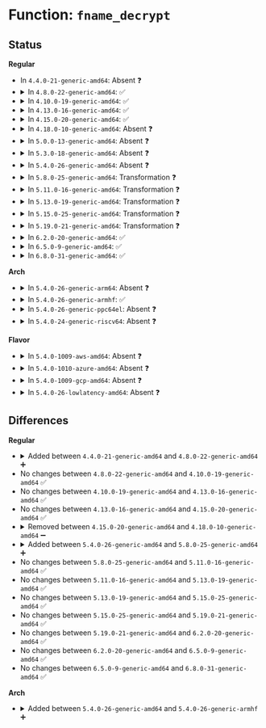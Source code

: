 # Function: <code>fname_decrypt</code>

## Status
<b>Regular</b>
<ul>
<li>
In <code>4.4.0-21-generic-amd64</code>: Absent ❓
</li>
<li>
<details>
<summary>In <code>4.8.0-22-generic-amd64</code>: ✅</summary>

```c
int fname_decrypt(struct inode * inode, const struct fscrypt_str * iname, struct fscrypt_str * oname)
```

```json
{
  "name": "fname_decrypt",
  "collision_type": "Unique Static",
  "inline_type": "No",
  "funcs": [
    {
      "addr": 18446744071581505472,
      "name": "fname_decrypt",
      "external": false,
      "loc": "fs/crypto/fname.c:123",
      "file": "fs/crypto/fname.c",
      "inline": "seen, unknown",
      "caller_inline": [],
      "caller_func": [
        "fs/crypto/fname.c:fscrypt_fname_disk_to_usr"
      ]
    }
  ],
  "symbols": [
    {
      "addr": 18446744071581505472,
      "name": "fname_decrypt",
      "section": ".text",
      "bind": "STB_LOCAL",
      "size": 535
    }
  ]
}
```
</details>
</li>
<li>
<details>
<summary>In <code>4.10.0-19-generic-amd64</code>: ✅</summary>

```c
int fname_decrypt(struct inode * inode, const struct fscrypt_str * iname, struct fscrypt_str * oname)
```

```json
{
  "name": "fname_decrypt",
  "collision_type": "Unique Static",
  "inline_type": "No",
  "funcs": [
    {
      "addr": 18446744071581590656,
      "name": "fname_decrypt",
      "external": false,
      "loc": "fs/crypto/fname.c:108",
      "file": "fs/crypto/fname.c",
      "inline": "seen, unknown",
      "caller_inline": [],
      "caller_func": [
        "fs/crypto/fname.c:fscrypt_fname_disk_to_usr"
      ]
    }
  ],
  "symbols": [
    {
      "addr": 18446744071581590656,
      "name": "fname_decrypt",
      "section": ".text",
      "bind": "STB_LOCAL",
      "size": 535
    }
  ]
}
```
</details>
</li>
<li>
<details>
<summary>In <code>4.13.0-16-generic-amd64</code>: ✅</summary>

```c
int fname_decrypt(struct inode * inode, const struct fscrypt_str * iname, struct fscrypt_str * oname)
```

```json
{
  "name": "fname_decrypt",
  "collision_type": "Unique Static",
  "inline_type": "No",
  "funcs": [
    {
      "addr": 18446744071581650704,
      "name": "fname_decrypt",
      "external": false,
      "loc": "fs/crypto/fname.c:108",
      "file": "fs/crypto/fname.c",
      "inline": "seen, unknown",
      "caller_inline": [],
      "caller_func": [
        "fs/crypto/fname.c:fscrypt_fname_disk_to_usr"
      ]
    }
  ],
  "symbols": [
    {
      "addr": 18446744071581650704,
      "name": "fname_decrypt",
      "section": ".text",
      "bind": "STB_LOCAL",
      "size": 612
    }
  ]
}
```
</details>
</li>
<li>
<details>
<summary>In <code>4.15.0-20-generic-amd64</code>: ✅</summary>

```c
int fname_decrypt(struct inode * inode, const struct fscrypt_str * iname, struct fscrypt_str * oname)
```

```json
{
  "name": "fname_decrypt",
  "collision_type": "Unique Static",
  "inline_type": "No",
  "funcs": [
    {
      "addr": 18446744071581796064,
      "name": "fname_decrypt",
      "external": false,
      "loc": "fs/crypto/fname.c:89",
      "file": "fs/crypto/fname.c",
      "inline": "seen, unknown",
      "caller_inline": [],
      "caller_func": [
        "fs/crypto/fname.c:fscrypt_fname_disk_to_usr"
      ]
    }
  ],
  "symbols": [
    {
      "addr": 18446744071581796064,
      "name": "fname_decrypt",
      "section": ".text",
      "bind": "STB_LOCAL",
      "size": 591
    }
  ]
}
```
</details>
</li>
<li>
<details>
<summary>In <code>4.18.0-10-generic-amd64</code>: Absent ❓</summary>

```json
{
  "name": "fname_decrypt",
  "collision_type": "Unique Static",
  "inline_type": "Selective",
  "funcs": [
    {
      "addr": 18446744071581968976,
      "name": "fname_decrypt",
      "external": false,
      "loc": "fs/crypto/fname.c:90",
      "file": "fs/crypto/fname.c",
      "inline": "not declared, inlined",
      "caller_inline": [],
      "caller_func": [
        "fs/crypto/fname.c:fscrypt_fname_disk_to_usr"
      ]
    }
  ],
  "symbols": [
    {
      "addr": 18446744071581968976,
      "name": "fname_decrypt.isra.4",
      "section": ".text",
      "bind": "STB_LOCAL",
      "size": 503
    }
  ]
}
```
</details>
</li>
<li>
<details>
<summary>In <code>5.0.0-13-generic-amd64</code>: Absent ❓</summary>

```json
{
  "name": "fname_decrypt",
  "collision_type": "Unique Static",
  "inline_type": "Selective",
  "funcs": [
    {
      "addr": 0,
      "name": "fname_decrypt",
      "external": false,
      "loc": "fs/crypto/fname.c:91",
      "file": "fs/crypto/fname.c",
      "inline": "not declared, inlined",
      "caller_inline": [],
      "caller_func": [
        "fs/crypto/fname.c:fscrypt_fname_disk_to_usr"
      ]
    }
  ],
  "symbols": [
    {
      "addr": 18446744071582055888,
      "name": "fname_decrypt.isra.5",
      "section": ".text",
      "bind": "STB_LOCAL",
      "size": 547
    },
    {
      "addr": 18446744071582058076,
      "name": "fname_decrypt.isra.5.cold.7",
      "section": ".text",
      "bind": "STB_LOCAL",
      "size": 42
    }
  ]
}
```
</details>
</li>
<li>
<details>
<summary>In <code>5.3.0-18-generic-amd64</code>: Absent ❓</summary>

```json
{
  "name": "fname_decrypt",
  "collision_type": "Unique Static",
  "inline_type": "Selective",
  "funcs": [
    {
      "addr": 0,
      "name": "fname_decrypt",
      "external": false,
      "loc": "fs/crypto/fname.c:90",
      "file": "fs/crypto/fname.c",
      "inline": "not declared, inlined",
      "caller_inline": [],
      "caller_func": [
        "fs/crypto/fname.c:fscrypt_fname_disk_to_usr"
      ]
    }
  ],
  "symbols": [
    {
      "addr": 18446744071582216896,
      "name": "fname_decrypt.isra.0",
      "section": ".text",
      "bind": "STB_LOCAL",
      "size": 428
    },
    {
      "addr": 18446744071582218892,
      "name": "fname_decrypt.isra.0.cold",
      "section": ".text",
      "bind": "STB_LOCAL",
      "size": 54
    }
  ]
}
```
</details>
</li>
<li>
<details>
<summary>In <code>5.4.0-26-generic-amd64</code>: Absent ❓</summary>

```json
{
  "name": "fname_decrypt",
  "collision_type": "Unique Static",
  "inline_type": "Selective",
  "funcs": [
    {
      "addr": 0,
      "name": "fname_decrypt",
      "external": false,
      "loc": "fs/crypto/fname.c:88",
      "file": "fs/crypto/fname.c",
      "inline": "not declared, inlined",
      "caller_inline": [],
      "caller_func": [
        "fs/crypto/fname.c:fscrypt_fname_disk_to_usr"
      ]
    }
  ],
  "symbols": [
    {
      "addr": 18446744071582297728,
      "name": "fname_decrypt.isra.0",
      "section": ".text",
      "bind": "STB_LOCAL",
      "size": 428
    },
    {
      "addr": 18446744071582299711,
      "name": "fname_decrypt.isra.0.cold",
      "section": ".text",
      "bind": "STB_LOCAL",
      "size": 46
    }
  ]
}
```
</details>
</li>
<li>
<details>
<summary>In <code>5.8.0-25-generic-amd64</code>: Transformation ❓</summary>

```c
int fname_decrypt(const struct inode * inode, const struct fscrypt_str * iname, struct fscrypt_str * oname)
```

```json
{
  "name": "fname_decrypt",
  "collision_type": "Unique Static",
  "inline_type": "No",
  "funcs": [
    {
      "addr": 0,
      "name": "fname_decrypt",
      "external": false,
      "loc": "fs/crypto/fname.c:166",
      "file": "fs/crypto/fname.c",
      "inline": "seen, unknown",
      "caller_inline": [],
      "caller_func": [
        "fs/crypto/fname.c:fscrypt_fname_disk_to_usr"
      ]
    }
  ],
  "symbols": [
    {
      "addr": 18446744071582582720,
      "name": "fname_decrypt",
      "section": ".text",
      "bind": "STB_LOCAL",
      "size": 414
    },
    {
      "addr": 18446744071582584872,
      "name": "fname_decrypt.cold",
      "section": ".text",
      "bind": "STB_LOCAL",
      "size": 42
    }
  ]
}
```
</details>
</li>
<li>
<details>
<summary>In <code>5.11.0-16-generic-amd64</code>: Transformation ❓</summary>

```c
int fname_decrypt(const struct inode * inode, const struct fscrypt_str * iname, struct fscrypt_str * oname)
```

```json
{
  "name": "fname_decrypt",
  "collision_type": "Unique Static",
  "inline_type": "No",
  "funcs": [
    {
      "addr": 0,
      "name": "fname_decrypt",
      "external": false,
      "loc": "fs/crypto/fname.c:140",
      "file": "fs/crypto/fname.c",
      "inline": "seen, unknown",
      "caller_inline": [],
      "caller_func": [
        "fs/crypto/fname.c:fscrypt_fname_disk_to_usr"
      ]
    }
  ],
  "symbols": [
    {
      "addr": 18446744071582653504,
      "name": "fname_decrypt",
      "section": ".text",
      "bind": "STB_LOCAL",
      "size": 414
    },
    {
      "addr": 18446744071591341470,
      "name": "fname_decrypt.cold",
      "section": ".text",
      "bind": "STB_LOCAL",
      "size": 42
    }
  ]
}
```
</details>
</li>
<li>
<details>
<summary>In <code>5.13.0-19-generic-amd64</code>: Transformation ❓</summary>

```c
int fname_decrypt(const struct inode * inode, const struct fscrypt_str * iname, struct fscrypt_str * oname)
```

```json
{
  "name": "fname_decrypt",
  "collision_type": "Unique Static",
  "inline_type": "No",
  "funcs": [
    {
      "addr": 0,
      "name": "fname_decrypt",
      "external": false,
      "loc": "fs/crypto/fname.c:140",
      "file": "fs/crypto/fname.c",
      "inline": "seen, unknown",
      "caller_inline": [],
      "caller_func": [
        "fs/crypto/fname.c:fscrypt_fname_disk_to_usr"
      ]
    }
  ],
  "symbols": [
    {
      "addr": 18446744071582682592,
      "name": "fname_decrypt",
      "section": ".text",
      "bind": "STB_LOCAL",
      "size": 414
    },
    {
      "addr": 18446744071591284203,
      "name": "fname_decrypt.cold",
      "section": ".text",
      "bind": "STB_LOCAL",
      "size": 42
    }
  ]
}
```
</details>
</li>
<li>
<details>
<summary>In <code>5.15.0-25-generic-amd64</code>: Transformation ❓</summary>

```c
int fname_decrypt(const struct inode * inode, const struct fscrypt_str * iname, struct fscrypt_str * oname)
```

```json
{
  "name": "fname_decrypt",
  "collision_type": "Unique Static",
  "inline_type": "No",
  "funcs": [
    {
      "addr": 0,
      "name": "fname_decrypt",
      "external": false,
      "loc": "fs/crypto/fname.c:144",
      "file": "fs/crypto/fname.c",
      "inline": "seen, unknown",
      "caller_inline": [],
      "caller_func": [
        "fs/crypto/fname.c:fscrypt_fname_disk_to_usr"
      ]
    }
  ],
  "symbols": [
    {
      "addr": 18446744071583008112,
      "name": "fname_decrypt",
      "section": ".text",
      "bind": "STB_LOCAL",
      "size": 414
    },
    {
      "addr": 18446744071592239853,
      "name": "fname_decrypt.cold",
      "section": ".text",
      "bind": "STB_LOCAL",
      "size": 42
    }
  ]
}
```
</details>
</li>
<li>
<details>
<summary>In <code>5.19.0-21-generic-amd64</code>: Transformation ❓</summary>

```c
int fname_decrypt(const struct inode * inode, const struct fscrypt_str * iname, struct fscrypt_str * oname)
```

```json
{
  "name": "fname_decrypt",
  "collision_type": "Unique Static",
  "inline_type": "No",
  "funcs": [
    {
      "addr": 0,
      "name": "fname_decrypt",
      "external": false,
      "loc": "fs/crypto/fname.c:151",
      "file": "fs/crypto/fname.c",
      "inline": "seen, unknown",
      "caller_inline": [],
      "caller_func": [
        "fs/crypto/fname.c:fscrypt_fname_disk_to_usr"
      ]
    }
  ],
  "symbols": [
    {
      "addr": 18446744071583478288,
      "name": "fname_decrypt",
      "section": ".text",
      "bind": "STB_LOCAL",
      "size": 551
    },
    {
      "addr": 18446744071594018788,
      "name": "fname_decrypt.cold",
      "section": ".text",
      "bind": "STB_LOCAL",
      "size": 42
    }
  ]
}
```
</details>
</li>
<li>
<details>
<summary>In <code>6.2.0-20-generic-amd64</code>: ✅</summary>

```c
int fname_decrypt(const struct inode * inode, const struct fscrypt_str * iname, struct fscrypt_str * oname)
```

```json
{
  "name": "fname_decrypt",
  "collision_type": "Unique Static",
  "inline_type": "No",
  "funcs": [
    {
      "addr": 18446744071584073360,
      "name": "fname_decrypt",
      "external": false,
      "loc": "fs/crypto/fname.c:153",
      "file": "fs/crypto/fname.c",
      "inline": "seen, unknown",
      "caller_inline": [],
      "caller_func": [
        "fs/crypto/fname.c:fscrypt_fname_disk_to_usr"
      ]
    }
  ],
  "symbols": [
    {
      "addr": 18446744071584073360,
      "name": "fname_decrypt",
      "section": ".text",
      "bind": "STB_LOCAL",
      "size": 593
    }
  ]
}
```
</details>
</li>
<li>
<details>
<summary>In <code>6.5.0-9-generic-amd64</code>: ✅</summary>

```c
int fname_decrypt(const struct inode * inode, const struct fscrypt_str * iname, struct fscrypt_str * oname)
```

```json
{
  "name": "fname_decrypt",
  "collision_type": "Unique Static",
  "inline_type": "No",
  "funcs": [
    {
      "addr": 18446744071584300032,
      "name": "fname_decrypt",
      "external": false,
      "loc": "fs/crypto/fname.c:153",
      "file": "fs/crypto/fname.c",
      "inline": "seen, unknown",
      "caller_inline": [],
      "caller_func": [
        "fs/crypto/fname.c:fscrypt_fname_disk_to_usr"
      ]
    }
  ],
  "symbols": [
    {
      "addr": 18446744071584300032,
      "name": "fname_decrypt",
      "section": ".text",
      "bind": "STB_LOCAL",
      "size": 593
    }
  ]
}
```
</details>
</li>
<li>
<details>
<summary>In <code>6.8.0-31-generic-amd64</code>: ✅</summary>

```c
int fname_decrypt(const struct inode * inode, const struct fscrypt_str * iname, struct fscrypt_str * oname)
```

```json
{
  "name": "fname_decrypt",
  "collision_type": "Unique Static",
  "inline_type": "No",
  "funcs": [
    {
      "addr": 18446744071584517008,
      "name": "fname_decrypt",
      "external": false,
      "loc": "fs/crypto/fname.c:153",
      "file": "fs/crypto/fname.c",
      "inline": "seen, unknown",
      "caller_inline": [],
      "caller_func": [
        "fs/crypto/fname.c:fscrypt_fname_disk_to_usr"
      ]
    }
  ],
  "symbols": [
    {
      "addr": 18446744071584517008,
      "name": "fname_decrypt",
      "section": ".text",
      "bind": "STB_LOCAL",
      "size": 593
    }
  ]
}
```
</details>
</li>
</ul>
<b>Arch</b>
<ul>
<li>
<details>
<summary>In <code>5.4.0-26-generic-arm64</code>: Absent ❓</summary>

```json
{
  "name": "fname_decrypt",
  "collision_type": "Unique Static",
  "inline_type": "Selective",
  "funcs": [
    {
      "addr": 18446603336493873168,
      "name": "fname_decrypt",
      "external": false,
      "loc": "fs/crypto/fname.c:88",
      "file": "fs/crypto/fname.c",
      "inline": "not declared, inlined",
      "caller_inline": [],
      "caller_func": [
        "fs/crypto/fname.c:fscrypt_fname_disk_to_usr"
      ]
    }
  ],
  "symbols": [
    {
      "addr": 18446603336493873168,
      "name": "fname_decrypt.isra.0",
      "section": ".text",
      "bind": "STB_LOCAL",
      "size": 460
    }
  ]
}
```
</details>
</li>
<li>
<details>
<summary>In <code>5.4.0-26-generic-armhf</code>: ✅</summary>

```c
int fname_decrypt(struct inode * inode, const struct fscrypt_str * iname, struct fscrypt_str * oname)
```

```json
{
  "name": "fname_decrypt",
  "collision_type": "Unique Static",
  "inline_type": "No",
  "funcs": [
    {
      "addr": 3227355508,
      "name": "fname_decrypt",
      "external": false,
      "loc": "fs/crypto/fname.c:88",
      "file": "fs/crypto/fname.c",
      "inline": "seen, unknown",
      "caller_inline": [],
      "caller_func": [
        "fs/crypto/fname.c:fscrypt_fname_disk_to_usr"
      ]
    }
  ],
  "symbols": [
    {
      "addr": 3227355508,
      "name": "fname_decrypt",
      "section": ".text",
      "bind": "STB_LOCAL",
      "size": 440
    }
  ]
}
```
</details>
</li>
<li>
<details>
<summary>In <code>5.4.0-26-generic-ppc64el</code>: Absent ❓</summary>

```json
{
  "name": "fname_decrypt",
  "collision_type": "Unique Static",
  "inline_type": "Selective",
  "funcs": [
    {
      "addr": 13835058055287505920,
      "name": "fname_decrypt",
      "external": false,
      "loc": "fs/crypto/fname.c:88",
      "file": "fs/crypto/fname.c",
      "inline": "not declared, inlined",
      "caller_inline": [],
      "caller_func": [
        "fs/crypto/fname.c:fscrypt_fname_disk_to_usr"
      ]
    }
  ],
  "symbols": [
    {
      "addr": 13835058055287505920,
      "name": "fname_decrypt.isra.0",
      "section": ".text",
      "bind": "STB_LOCAL",
      "size": 572
    }
  ]
}
```
</details>
</li>
<li>
<details>
<summary>In <code>5.4.0-24-generic-riscv64</code>: Absent ❓</summary>

```json
{
  "name": "fname_decrypt",
  "collision_type": "Unique Static",
  "inline_type": "Selective",
  "funcs": [
    {
      "addr": 18446743936273437570,
      "name": "fname_decrypt",
      "external": false,
      "loc": "fs/crypto/fname.c:88",
      "file": "fs/crypto/fname.c",
      "inline": "not declared, inlined",
      "caller_inline": [],
      "caller_func": [
        "fs/crypto/fname.c:fscrypt_fname_disk_to_usr"
      ]
    }
  ],
  "symbols": [
    {
      "addr": 18446743936273437570,
      "name": "fname_decrypt.isra.0",
      "section": ".text",
      "bind": "STB_LOCAL",
      "size": 372
    }
  ]
}
```
</details>
</li>
</ul>
<b>Flavor</b>
<ul>
<li>
<details>
<summary>In <code>5.4.0-1009-aws-amd64</code>: Absent ❓</summary>

```json
{
  "name": "fname_decrypt",
  "collision_type": "Unique Static",
  "inline_type": "Selective",
  "funcs": [
    {
      "addr": 0,
      "name": "fname_decrypt",
      "external": false,
      "loc": "fs/crypto/fname.c:88",
      "file": "fs/crypto/fname.c",
      "inline": "not declared, inlined",
      "caller_inline": [],
      "caller_func": [
        "fs/crypto/fname.c:fscrypt_fname_disk_to_usr"
      ]
    }
  ],
  "symbols": [
    {
      "addr": 18446744071582266464,
      "name": "fname_decrypt.isra.0",
      "section": ".text",
      "bind": "STB_LOCAL",
      "size": 428
    },
    {
      "addr": 18446744071582268447,
      "name": "fname_decrypt.isra.0.cold",
      "section": ".text",
      "bind": "STB_LOCAL",
      "size": 46
    }
  ]
}
```
</details>
</li>
<li>
<details>
<summary>In <code>5.4.0-1010-azure-amd64</code>: Absent ❓</summary>

```json
{
  "name": "fname_decrypt",
  "collision_type": "Unique Static",
  "inline_type": "Selective",
  "funcs": [
    {
      "addr": 0,
      "name": "fname_decrypt",
      "external": false,
      "loc": "fs/crypto/fname.c:88",
      "file": "fs/crypto/fname.c",
      "inline": "not declared, inlined",
      "caller_inline": [],
      "caller_func": [
        "fs/crypto/fname.c:fscrypt_fname_disk_to_usr"
      ]
    }
  ],
  "symbols": [
    {
      "addr": 18446744071582204224,
      "name": "fname_decrypt.isra.0",
      "section": ".text",
      "bind": "STB_LOCAL",
      "size": 428
    },
    {
      "addr": 18446744071582206207,
      "name": "fname_decrypt.isra.0.cold",
      "section": ".text",
      "bind": "STB_LOCAL",
      "size": 46
    }
  ]
}
```
</details>
</li>
<li>
<details>
<summary>In <code>5.4.0-1009-gcp-amd64</code>: Absent ❓</summary>

```json
{
  "name": "fname_decrypt",
  "collision_type": "Unique Static",
  "inline_type": "Selective",
  "funcs": [
    {
      "addr": 0,
      "name": "fname_decrypt",
      "external": false,
      "loc": "fs/crypto/fname.c:88",
      "file": "fs/crypto/fname.c",
      "inline": "not declared, inlined",
      "caller_inline": [],
      "caller_func": [
        "fs/crypto/fname.c:fscrypt_fname_disk_to_usr"
      ]
    }
  ],
  "symbols": [
    {
      "addr": 18446744071582256944,
      "name": "fname_decrypt.isra.0",
      "section": ".text",
      "bind": "STB_LOCAL",
      "size": 428
    },
    {
      "addr": 18446744071582258927,
      "name": "fname_decrypt.isra.0.cold",
      "section": ".text",
      "bind": "STB_LOCAL",
      "size": 46
    }
  ]
}
```
</details>
</li>
<li>
<details>
<summary>In <code>5.4.0-26-lowlatency-amd64</code>: Absent ❓</summary>

```json
{
  "name": "fname_decrypt",
  "collision_type": "Unique Static",
  "inline_type": "Selective",
  "funcs": [
    {
      "addr": 0,
      "name": "fname_decrypt",
      "external": false,
      "loc": "fs/crypto/fname.c:88",
      "file": "fs/crypto/fname.c",
      "inline": "not declared, inlined",
      "caller_inline": [],
      "caller_func": [
        "fs/crypto/fname.c:fscrypt_fname_disk_to_usr"
      ]
    }
  ],
  "symbols": [
    {
      "addr": 18446744071582335536,
      "name": "fname_decrypt.isra.0",
      "section": ".text",
      "bind": "STB_LOCAL",
      "size": 428
    },
    {
      "addr": 18446744071582337519,
      "name": "fname_decrypt.isra.0.cold",
      "section": ".text",
      "bind": "STB_LOCAL",
      "size": 46
    }
  ]
}
```
</details>
</li>
</ul>

## Differences
<b>Regular</b>
<ul>
<li>
<details>
<summary>Added between <code>4.4.0-21-generic-amd64</code> and <code>4.8.0-22-generic-amd64</code> ➕</summary>

```c
int fname_decrypt(struct inode * inode, const struct fscrypt_str * iname, struct fscrypt_str * oname)
```
</details>
</li>
<li>
No changes between <code>4.8.0-22-generic-amd64</code> and <code>4.10.0-19-generic-amd64</code> ✅
</li>
<li>
No changes between <code>4.10.0-19-generic-amd64</code> and <code>4.13.0-16-generic-amd64</code> ✅
</li>
<li>
No changes between <code>4.13.0-16-generic-amd64</code> and <code>4.15.0-20-generic-amd64</code> ✅
</li>
<li>
<details>
<summary>Removed between <code>4.15.0-20-generic-amd64</code> and <code>4.18.0-10-generic-amd64</code> ➖</summary>

```c
int fname_decrypt(struct inode * inode, const struct fscrypt_str * iname, struct fscrypt_str * oname)
```
</details>
</li>
<li>
<details>
<summary>Added between <code>5.4.0-26-generic-amd64</code> and <code>5.8.0-25-generic-amd64</code> ➕</summary>

```c
int fname_decrypt(const struct inode * inode, const struct fscrypt_str * iname, struct fscrypt_str * oname)
```
</details>
</li>
<li>
No changes between <code>5.8.0-25-generic-amd64</code> and <code>5.11.0-16-generic-amd64</code> ✅
</li>
<li>
No changes between <code>5.11.0-16-generic-amd64</code> and <code>5.13.0-19-generic-amd64</code> ✅
</li>
<li>
No changes between <code>5.13.0-19-generic-amd64</code> and <code>5.15.0-25-generic-amd64</code> ✅
</li>
<li>
No changes between <code>5.15.0-25-generic-amd64</code> and <code>5.19.0-21-generic-amd64</code> ✅
</li>
<li>
No changes between <code>5.19.0-21-generic-amd64</code> and <code>6.2.0-20-generic-amd64</code> ✅
</li>
<li>
No changes between <code>6.2.0-20-generic-amd64</code> and <code>6.5.0-9-generic-amd64</code> ✅
</li>
<li>
No changes between <code>6.5.0-9-generic-amd64</code> and <code>6.8.0-31-generic-amd64</code> ✅
</li>
</ul>
<b>Arch</b>
<ul>
<li>
<details>
<summary>Added between <code>5.4.0-26-generic-amd64</code> and <code>5.4.0-26-generic-armhf</code> ➕</summary>

```c
int fname_decrypt(struct inode * inode, const struct fscrypt_str * iname, struct fscrypt_str * oname)
```
</details>
</li>
</ul>
